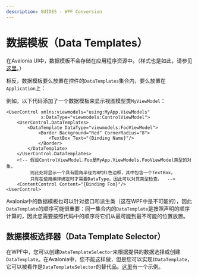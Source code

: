 ```yaml
---
description: GUIDES - WPF Conversion
---
```


# 数据模板（Data Templates）

在Avalonia UI中，数据模板不会存储在应用程序资源中。（样式也是如此，请参见[这里](styling)。）

相反，数据模板要么放置在控件的`DataTemplates`集合内，要么放置在`Application`上：

例如，以下代码添加了一个数据模板来显示视图模型类`MyViewModel`：

```markup
<UserControl xmlns:viewmodels="using:MyApp.ViewModels"
             x:DataType="viewmodels:ControlViewModel">
    <UserControl.DataTemplates>
        <DataTemplate DataType="viewmodels:FooViewModel">
            <Border Background="Red" CornerRadius="8">
                <TextBox Text="{Binding Name}"/>
            </Border>
        </DataTemplate>
    </UserControl.DataTemplates>
    <!-- 假设ControlViewModel.Foo是MyApp.ViewModels.FooViewModel类型的对象，
         则此处将显示一个具有圆角半径为8的红色边框，其中包含一个TextBox。
         只有在使用编译绑定时才需要DataType，因此可以对其类型检查。  -->
    <ContentControl Content="{Binding Foo}"/>
<UserControl>
```

Avalonia中的数据模板也可以针对接口和派生类（这在WPF中是不可能的），因此`DataTemplate`的顺序可能很重要：同一集合内的`DataTemplate`是按照声明的顺序计算的，因此您需要按照代码中的顺序将它们从最可能到最不可能的位置放置。

## 数据模板选择器（Data Template Selector）

在WPF中，您可以创建`DataTemplateSelector`来根据提供的数据选择或创建`DataTemplate`。在Avalonia中，您不能这样做，但是您可以实现`IDataTemplate`，它可以被看作是`DataTemplateSelector`的替代品。[这里](https://github.com/AvaloniaUI/Avalonia.Samples/tree/main/src/Avalonia.Samples/DataTemplates/IDataTemplateSample)有一个示例。
